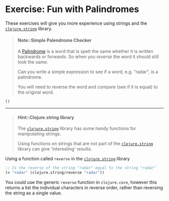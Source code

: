 # Exercise: Fun with Palindromes

These exercises will give you more experience using strings and the [`clojure.string`](https://clojuredocs.org/clojure.string) library.

> #### Note::Simple Palendrome Checker
> A [Palindrome](https://en.wikipedia.org/wiki/Palindrome) is a word that is spelt the same whether it is written backwards or forwards.  So when you _reverse_ the word it should still look the same.
>
> Can you write a simple expression to see if a word, e.g. "radar", is a palindrome.
>
> You will need to reverse the word and compare (see if it is equal) to the original word.
```eval-clojure
()
```

------------------------------------------

> #### Hint::Clojure.string library
> The [`clojure.string`](https://clojuredocs.org/clojure.string) library has some handy functions for manipulating strings.
>
> Using functions on strings that are not part of the [`clojure.string`](https://clojuredocs.org/clojure.string) library can give 'interesting' results.

<!--sec data-title="Reveal answer..." data-id="answer001" data-collapse=true ces-->

Using a function called `reverse` in the [`clojure.string`](https://clojuredocs.org/clojure.string) library
```clojure
;; Is the reverse of the string "radar" equal to the string "radar"
(= "radar" (clojure.string/reverse "radar"))
```

You could use the generic `reverse` function in `clojure.core`, however this returns a list the individual characters in reverse order, rather than reversing the string as a single value.

<!--endsec-->
